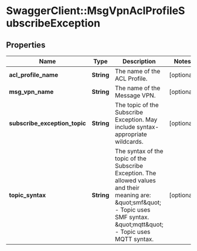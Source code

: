 # SwaggerClient::MsgVpnAclProfileSubscribeException

## Properties
Name | Type | Description | Notes
------------ | ------------- | ------------- | -------------
**acl_profile_name** | **String** | The name of the ACL Profile. | [optional] 
**msg_vpn_name** | **String** | The name of the Message VPN. | [optional] 
**subscribe_exception_topic** | **String** | The topic of the Subscribe Exception. May include syntax-appropriate wildcards. | [optional] 
**topic_syntax** | **String** | The syntax of the topic of the Subscribe Exception. The allowed values and their meaning are:      \&quot;smf\&quot; - Topic uses SMF syntax.     \&quot;mqtt\&quot; - Topic uses MQTT syntax.  | [optional] 


